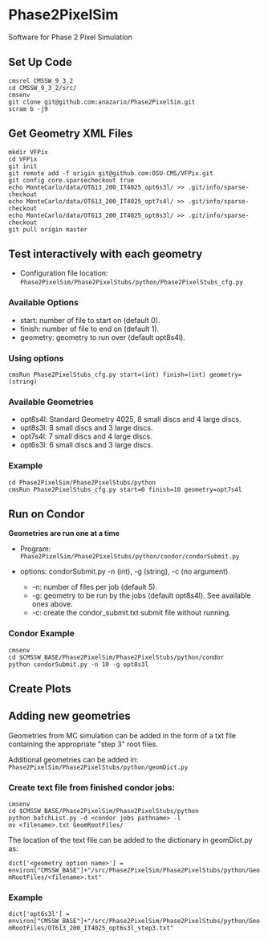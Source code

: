 # Phase2PixelSim
Software for Phase 2 Pixel Simulation 

## Set Up Code
```
cmsrel CMSSW_9_3_2
cd CMSSW_9_3_2/src/
cmsenv
git clone git@github.com:anazario/Phase2PixelSim.git
scram b -j9
```

## Get Geometry XML Files
```
mkdir VFPix
cd VFPix
git init 
git remote add -f origin git@github.com:OSU-CMS/VFPix.git
git config core.sparsecheckout true
echo MonteCarlo/data/OT613_200_IT4025_opt6s3l/ >> .git/info/sparse-checkout
echo MonteCarlo/data/OT613_200_IT4025_opt7s4l/ >> .git/info/sparse-checkout
echo MonteCarlo/data/OT613_200_IT4025_opt8s3l/ >> .git/info/sparse-checkout
git pull origin master
```

## Test interactively with each geometry

* Configuration file location: ```Phase2PixelSim/Phase2PixelStubs/python/Phase2PixelStubs_cfg.py```

### Available Options 
* start: number of file to start on (default 0).
* finish: number of file to end on (default 1).
* geometry: geometry to run over (default opt8s4l). 
### Using options 

```cmsRun Phase2PixelStubs_cfg.py start=(int) finish=(int) geometry=(string)```

### Available Geometries
* opt8s4l: Standard Geometry 4025, 8 small discs and 4 large discs.
* opt8s3l: 8 small discs and 3 large discs.
* opt7s4l: 7 small discs and 4 large discs.
* opt6s3l: 6 small discs and 3 large discs.

### Example
```
cd Phase2PixelSim/Phase2PixelStubs/python
cmsRun Phase2PixelStubs_cfg.py start=0 finish=10 geometry=opt7s4l
```

## Run on Condor
**Geometries are run one at a time**
* Program: ```Phase2PixelSim/Phase2PixelStubs/python/condor/condorSubmit.py```
* options: condorSubmit.py -n (int), -g (string), -c (no argument).

  * -n: number of files per job (default 5).
  * -g: geometry to be run by the jobs (default opt8s4l). See available ones above.
  * -c: create the condor_submit.txt submit file without running. 

### Condor Example
```
cmsenv
cd $CMSSW_BASE/Phase2PixelSim/Phase2PixelStubs/python/condor
python condorSubmit.py -n 10 -g opt8s3l 
```

## Create Plots


## Adding new geometries
Geometries from MC simulation can be added in the form of a txt file containing the appropriate "step 3" root files.  

Additional geometries can be added in: 
```Phase2PixelSim/Phase2PixelStubs/python/geomDict.py```

### Create text file from finished condor jobs:
 ```
 cmsenv
 cd $CMSSW_BASE/Phase2PixelSim/Phase2PixelStubs/python
 python batchList.py -d <condor jobs pathname> -l
 mv <filename>.txt GeomRootFiles/
 ```
 
 The location of the text file can be added to the dictionary in geomDict.py as:
 
 ```dict['<geometry option name>'] = environ["CMSSW_BASE"]+"/src/Phase2PixelSim/Phase2PixelStubs/python/GeomRootFiles/<filename>.txt"```
 
 ### Example
 ```dict['opt6s3l'] = environ["CMSSW_BASE"]+"/src/Phase2PixelSim/Phase2PixelStubs/python/GeomRootFiles/OT613_200_IT4025_opt6s3l_step3.txt"```
